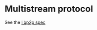 # Multistream protocol

See the [libp2p spec](https://github.com/libp2p/specs/tree/master/connections#multistream-select)
